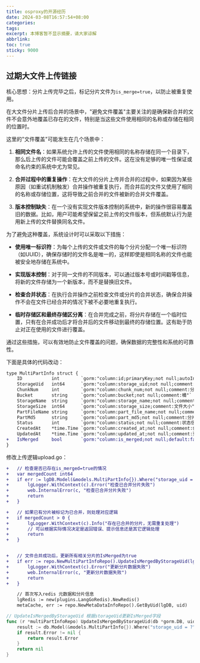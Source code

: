 ```yaml
---
title: osproxy的开源经历
date: 2024-03-08T16:57:54+08:00
categories: 
tags: 
excerpt: 本博客暂不显示摘要，请大家谅解
abbrlink: 
toc: true
sticky: 9000
---
```





## 过期大文件上传链接

核心思想：分片上传完毕之后，标记分片文件为`is_merge=true`，以防止被重复使用。

在大文件分片上传后合并的场景中，"避免文件覆盖"主要关注的是确保新合并的文件不会意外地覆盖已存在的文件，特别是当这些文件使用相同的名称或存储在相同的位置时。

这里的"文件覆盖"可能发生在几个场景中：

1. **相同文件名**：如果系统允许上传的文件使用相同的名称存储在同一个目录下，那么后上传的文件可能会覆盖之前上传的文件。这在没有足够的唯一性保证或命名约束的系统中尤为常见。

2. **合并过程中的重复操作**：在大文件的分片上传并合并的过程中，如果因为某些原因（如重试机制触发）合并操作被重复执行，而合并后的文件又使用了相同的名称或存储位置，这将导致之前合并的文件被新的合并文件覆盖。

3. **版本控制缺失**：在一个没有实现文件版本控制的系统中，新的操作很容易覆盖旧的数据。比如，用户可能希望保留之前上传的文件版本，但系统默认行为是用新上传的文件替换同名文件。

为了避免这种覆盖，系统设计时可以采取以下措施：

- **使用唯一标识符**：为每个上传的文件或文件的每个分片分配一个唯一标识符（如UUID），确保存储时的文件名是唯一的，这样即使是相同名称的文件也能被安全地存储在系统中。

- **实现版本控制**：对于同一文件的不同版本，可以通过版本号或时间戳等信息，将新的文件存储为一个新版本，而不是替换旧文件。

- **检查合并状态**：在执行合并操作之前检查文件或分片的合并状态，确保合并操作不会在文件已经合并的情况下被不必要地重复执行。

- **临时存储区和最终存储区分离**：在合并完成之前，将分片存储在一个临时位置，只有在合并成功后才将合并后的文件移动到最终的存储位置。这有助于防止对正在使用的文件进行覆盖。

通过这些措施，可以有效地防止文件覆盖的问题，确保数据的完整性和系统的可靠性。

下面是具体的代码改动：

```diff
type MultiPartInfo struct {
	ID           int        `gorm:"column:id;primaryKey;not null;autoIncrement;comment:自增ID"`
	StorageUid   int64      `gorm:"column:storage_uid;not null;comment:存储UID"`
	ChunkNum     int        `gorm:"column:chunk_num;not null;comment:分片序号"`
	Bucket       string     `gorm:"column:bucket;not null;comment:桶"`
	StorageName  string     `gorm:"column:storage_name;not null;comment:存储名称"`
	StorageSize  int64      `gorm:"column:storage_size;comment:文件大小"`
	PartFileName string     `gorm:"column:part_file_name;not null;comment:分片文件名称"`
	PartMd5      string     `gorm:"column:part_md5;not null;comment:分片md5"`
	Status       int        `gorm:"column:status;not null;comment:状态信息"`
	CreatedAt    *time.Time `gorm:"column:created_at;not null;comment:创建时间"`
	UpdatedAt    *time.Time `gorm:"column:updated_at;not null;comment:更新时间"`
+	IsMerged     bool       `gorm:"column:is_merged;not null;default:false;comment:是否已合并"`
}
```

修改上传逻辑upload.go：

```diff
+	// 检查是否已存在is_merged=true的情况
+	var mergedCount int64
+	if err := lgDB.Model(&models.MultiPartInfo{}).Where("storage_uid = ? AND is_merged = ?", uid, true).Count(&mergedCount).Error; err != nil {
+		lgLogger.WithContext(c).Error("检查已合并分片失败")
+		web.InternalError(c, "检查已合并分片失败")
+		return
+	}

+	// 如果已有分片被标记为已合并，则处理对应逻辑
+	if mergedCount > 0 {
+		lgLogger.WithContext(c).Info("存在已合并的分片，无需重复处理")
+		// 可以根据实际情况决定是返回错误、提示信息还是其它逻辑处理
+		return
+	}


+	// 文件合并成功后，更新所有相关分片的IsMerged为true
+	if err := repo.NewMultiPartInfoRepo().UpdateIsMergedByStorageUid(lgDB, uid, true); err != nil {
+		lgLogger.WithContext(c).Error("更新分片数据失败")
+		web.InternalError(c, "更新分片数据失败")
+		return
+	}

	// 首次写入redis 元数据和分片信息
	lgRedis := new(plugins.LangGoRedis).NewRedis()
	metaCache, err := repo.NewMetaDataInfoRepo().GetByUid(lgDB, uid)
```

```go
// UpdateIsMergedByStorageUid 根据storageUid更新IsMerged字段
func (r *multiPartInfoRepo) UpdateIsMergedByStorageUid(db *gorm.DB, uid int64, b bool) error {
	result := db.Model(&models.MultiPartInfo{}).Where("storage_uid = ?", uid).Update("is_merged", b)
	if result.Error != nil {
		return result.Error
	}
	return nil
}
```
